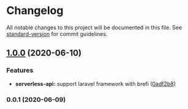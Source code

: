 # Changelog

All notable changes to this project will be documented in this file. See [standard-version](https://github.com/conventional-changelog/standard-version) for commit guidelines.

## [1.0.0](https://github.com/pahud/cdk-serverless-lamp/compare/v0.0.1...v1.0.0) (2020-06-10)


### Features

* **serverless-api:** support laravel framework with brefi ([0adf2b8](https://github.com/pahud/cdk-serverless-lamp/commit/0adf2b8ab4a2e09ca239270bd271138c23a85b08))

### 0.0.1 (2020-06-09)
